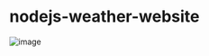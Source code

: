 # nodejs-weather-website

![image](https://user-images.githubusercontent.com/38702501/104228065-555a8c80-5470-11eb-98a7-4fba6e600dbc.png)

